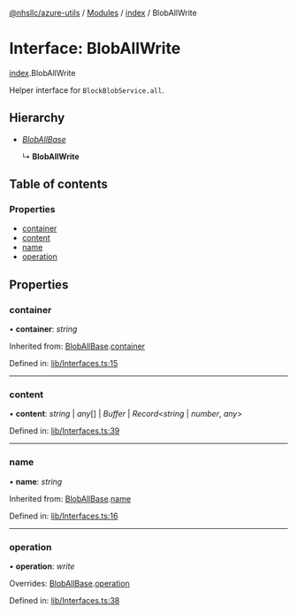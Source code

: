 [@nhsllc/azure-utils](../README.md) / [Modules](../modules.md) / [index](../modules/index.md) / BlobAllWrite

# Interface: BlobAllWrite

[index](../modules/index.md).BlobAllWrite

Helper interface for `BlockBlobService.all`.

## Hierarchy

* [*BlobAllBase*](index.bloballbase.md)

  ↳ **BlobAllWrite**

## Table of contents

### Properties

- [container](index.bloballwrite.md#container)
- [content](index.bloballwrite.md#content)
- [name](index.bloballwrite.md#name)
- [operation](index.bloballwrite.md#operation)

## Properties

### container

• **container**: *string*

Inherited from: [BlobAllBase](index.bloballbase.md).[container](index.bloballbase.md#container)

Defined in: [lib/Interfaces.ts:15](https://github.com/nhsllc/azure-utils/blob/a788737/lib/Interfaces.ts#L15)

___

### content

• **content**: *string* | *any*[] | *Buffer* | *Record*<*string* | *number*, *any*\>

Defined in: [lib/Interfaces.ts:39](https://github.com/nhsllc/azure-utils/blob/a788737/lib/Interfaces.ts#L39)

___

### name

• **name**: *string*

Inherited from: [BlobAllBase](index.bloballbase.md).[name](index.bloballbase.md#name)

Defined in: [lib/Interfaces.ts:16](https://github.com/nhsllc/azure-utils/blob/a788737/lib/Interfaces.ts#L16)

___

### operation

• **operation**: *write*

Overrides: [BlobAllBase](index.bloballbase.md).[operation](index.bloballbase.md#operation)

Defined in: [lib/Interfaces.ts:38](https://github.com/nhsllc/azure-utils/blob/a788737/lib/Interfaces.ts#L38)
